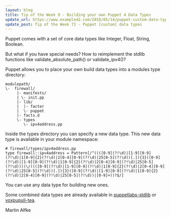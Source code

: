 ```yaml
---
layout: blog
title: Tip of the Week 9 - Building your own Puppet 4 Data Types
update_url: https://www.example42.com/2018/05/14/puppet-custom-data-types/
update_post: Tip of the Week 72 - Puppet [custom] data types
---
```


Puppet comes with a set of core data types like Integer, Float, String, Boolean.

But what if you have special needs? How to reimplement the stdlib functions like validate_absolute_path() or validate_ipv4()?

Puppet allows you to place your own build data types into a modules type directory:

    modulepath/
    \-  firewall/
         |- manifests/
         | \- init.pp
         |- lib/
         |  |- facter
         |  \- puppet
         |- facts.d
         \- types
            \- ipv4address.pp

Inside the types directory you can specify a new data type. This new data type is available in your module namespace:

    # firewall/types/ipv4address.pp
    type firewall::ipv4address = Pattern[/^((([0-9](?!\d)|[1-9][0-9](?!\d)|1[0-9]{2}(?!\d)|2[0-4][0-9](?!\d)|25[0-5](?!\d))[.]){3}([0-9](?!\d)|[1-9][0-9](?!\d)|1[0-9]{2}(?!\d)|2[0-4][0-9](?!\d)|25[0-5](?!\d)))(\/((([0-9](?!\d)|[1-9][0-9](?!\d)|1[0-9]{2}(?!\d)|2[0-4][0-9](?!\d)|25[0-5](?!\d))[.]){3}([0-9](?!\d)|[1-9][0-9](?!\d)|1[0-9]{2}(?!\d)|2[0-4][0-9](?!\d)|25[0-5](?!\d))|[0-9]+))?$/]

You can use any data type for building new ones.

Some combined data types are already available in [puppetlabs-stdlib](https://github.com/puppetlabs/puppetlabs-stdlib/tree/master/types) or [voxpupuli-tea](https://github.com/voxpupuli/puppet-tea).

Martin Alfke
